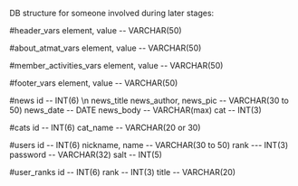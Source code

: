 DB structure for someone involved during later stages:

#header_vars
element, value -- VARCHAR(50)

#about_atmat_vars
element, value -- VARCHAR(50)

#member_activities_vars
element, value -- VARCHAR(50)

#footer_vars
element, value -- VARCHAR(50)

#news
id -- INT(6) \n
news_title news_author, news_pic -- VARCHAR(30 to 50) 
news_date -- DATE
news_body -- VARCHAR(max)
cat -- INT(3)

#cats
id -- INT(6) 
cat_name -- VARCHAR(20 or 30)

#users
id -- INT(6)
nickname, name -- VARCHAR(30 to 50) 
rank --- INT(3)
password -- VARCHAR(32)
salt -- INT(5)

#user_ranks
id -- INT(6)
rank -- INT(3)
title -- VARCHAR(20)
